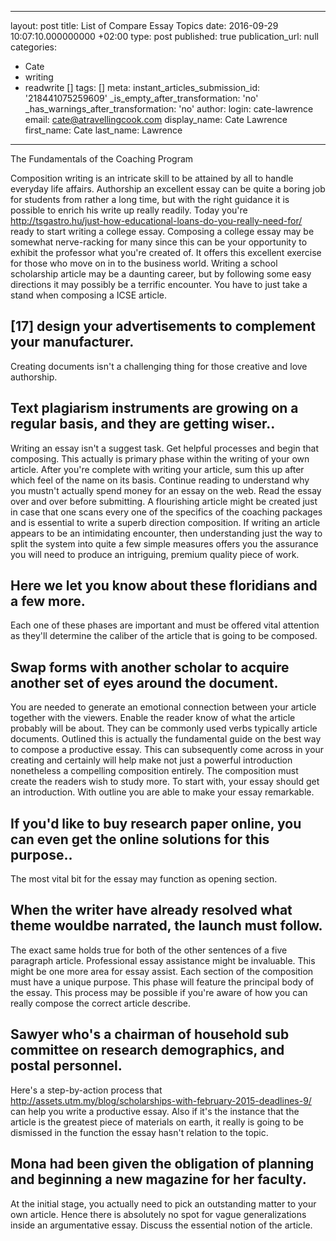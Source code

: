   - --
layout: post
title: List of Compare Essay Topics
date: 2016-09-29 10:07:10.000000000 +02:00
type: post
published: true
publication_url: null
categories:
  - Cate
  - writing
  - readwrite []
tags: []
meta:
  instant_articles_submission_id: '218441075259609'
  _is_empty_after_transformation: 'no'
  _has_warnings_after_transformation: 'no'
author:
  login: cate-lawrence
  email: cate@atravellingcook.com
  display_name: Cate Lawrence
  first_name: Cate
  last_name: Lawrence
---
The Fundamentals of the Coaching Program

Composition writing is an intricate skill to be attained by all to
handle everyday life affairs. Authorship an excellent essay can be quite
a boring job for students from rather a long time, but with the right
guidance it is possible to enrich his write up really readily. Today
you're
http://tsgastro.hu/just-how-educational-loans-do-you-really-need-for/
ready to start writing a college essay. Composing a college essay may be
somewhat nerve-racking for many since this can be your opportunity to
exhibit the professor what you're created of. It offers this excellent
exercise for those who move on in to the business world. Writing a
school scholarship article may be a daunting career, but by following
some easy directions it may possibly be a terrific encounter. You have
to just take a stand when composing a ICSE article.

\[17\] design your advertisements to complement your manufacturer.
------------------------------------------------------------------

Creating documents isn't a challenging thing for those creative and love
authorship.

Text plagiarism instruments are growing on a regular basis, and they are getting wiser..
----------------------------------------------------------------------------------------

Writing an essay isn't a suggest task. Get helpful processes and begin
that composing. This actually is primary phase within the writing of
your own article. After you're complete with writing your article, sum
this up after which feel of the name on its basis. Continue reading to
understand why you mustn't actually spend money for an essay on the web.
Read the essay over and over before submitting. A flourishing article
might be created just in case that one scans every one of the specifics
of the coaching packages and is essential to write a superb direction
composition. If writing an article appears to be an intimidating
encounter, then understanding just the way to split the system into
quite a few simple measures offers you the assurance you will need to
produce an intriguing, premium quality piece of work.

Here we let you know about these floridians and a few more.
-----------------------------------------------------------

Each one of these phases are important and must be offered vital
attention as they'll determine the caliber of the article that is going
to be composed.

Swap forms with another scholar to acquire another set of eyes around the document.
-----------------------------------------------------------------------------------

You are needed to generate an emotional connection between your article
together with the viewers. Enable the reader know of what the article
probably will be about. They can be commonly used verbs typically
article documents. Outlined this is actually the fundamental guide on
the best way to compose a productive essay. This can subsequently come
across in your creating and certainly will help make not just a powerful
introduction nonetheless a compelling composition entirely. The
composition must create the readers wish to study more. To start with,
your essay should get an introduction. With outline you are able to make
your essay remarkable.

If you'd like to buy research paper online, you can even get the online solutions for this purpose..
----------------------------------------------------------------------------------------------------

The most vital bit for the essay may function as opening section.

When the writer have already resolved what theme wouldbe narrated, the launch must follow.
------------------------------------------------------------------------------------------

The exact same holds true for both of the other sentences of a five
paragraph article. Professional essay assistance might be invaluable.
This might be one more area for essay assist. Each section of the
composition must have a unique purpose. This phase will feature the
principal body of the essay. This process may be possible if you're
aware of how you can really compose the correct article describe.

Sawyer who's a chairman of household sub committee on research demographics, and postal personnel.
--------------------------------------------------------------------------------------------------

Here's a step-by-action process that
http://assets.utm.my/blog/scholarships-with-february-2015-deadlines-9/
can help you write a productive essay. Also if it's the instance that
the article is the greatest piece of materials on earth, it really is
going to be dismissed in the function the essay hasn't relation to the
topic.

Mona had been given the obligation of planning and beginning a new magazine for her faculty.
--------------------------------------------------------------------------------------------

At the initial stage, you actually need to pick an outstanding matter to
your own article. Hence there is absolutely no spot for vague
generalizations inside an argumentative essay. Discuss the essential
notion of the article.

